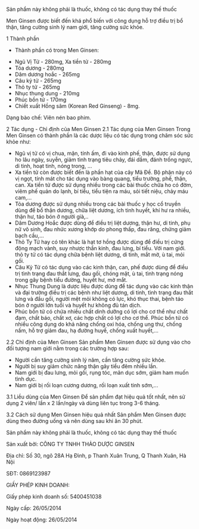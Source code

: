 Sản phẩm này không phải là thuốc, không có tác dụng thay thế thuốc

Men Ginsen được biết đến khá phổ biến với công dụng hỗ trợ điều trị bổ thận, tăng cường sinh lý nam giới, tăng cường sức khỏe.

1 Thành phần
- Thành phần có trong Men Ginsen:

+ Ngũ Vị Tử - 280mg, Xa tiền tử - 280mg
+ Tỏa dương - 280mg
+ Dâm dương hoắc - 265mg
+ Câu kỷ tử - 265mg
+ Thỏ ty tử - 265mg
+ Nhục thung dung - 210mg
+ Phúc bồn tử - 170mg
+ Chiết xuất Hồng sâm (Korean Red Ginseng) - 8mg.

Dạng bào chế: Viên nén bao phim.

2 Tác dụng - Chỉ định của Men Ginsen
2.1 Tác dụng của Men Ginsen
Trong Men Ginsen có thành phần là các dược liệu có tác dụng trong chăm sóc sức khỏe như:

+ Ngũ vị tử có vị chua, mặn, tính ấm, đi vào kinh phế, thận, được sử dụng ho lâu ngày, suyễn, giảm tình trạng tiêu chảy, đái dầm, đánh trống ngực, di tinh, hoạt tinh, nóng trong, …
+ Xa tiền tử còn được biết đến là phần hạt của cây Mã Đề. Bộ phận này có vị ngọt, tính mát cho tác dụng vào bàng quang, tiểu trường, phế, thận, can. Xa tiền tử được sử dụng nhiều trong các bài thuốc chữa ho có đờm, viêm phế quản do lạnh, bí tiểu, tiểu tiện ra máu, sỏi tiết niệu, chảy máu cam,...
+ Tỏa dương được sử dụng nhiều trong các bài thuốc y học cổ truyền dùng để bổ thận dương, chữa liệt dương, ích tinh huyết, khí hư ra nhiều, thận hư, táo bón ở người già,..
+ Dâm Dương Hoắc được dùng để điều trị liệt dương, thận hư, di tinh, phụ nữ vô sinh, đau nhức xương khớp do phong thấp, đau răng, chứng giảm bạch cầu,...
+ Thỏ Ty Tử hay có tên khác là hạt tơ hồng  được dùng để điều trị cứng động mạch vành, suy nhược thần kinh, đau lưng, bí tiểu. Với nam giới. thỏ ty tử có tác dụng chữa bệnh liệt dương, di tinh, mắt mờ, ù tai, mỏi gối.
+ Câu Kỷ Tử có tác dụng vào các kinh thận, can, phế được dùng để điều trị tình trạng đau thắt lưng, đau gối, chóng mặt, ù tai, tình trạng nóng trong gây bệnh tiểu đường, huyết hư, mờ mắt. 
+ Nhục Thung Dung là dược liệu được dùng để tác dụng vào các kinh thận và đại trường điều trị các bệnh như liệt dương, di tinh, tình trạng đau thắt lưng và đầu gối, người mệt mỏi không có lực, khó thục thai, bệnh táo bón ở người lớn tuổi và huyết hư không đủ tán dịch.
+ Phúc bồn tử có chứa nhiều chất dinh dưỡng có lợi cho cơ thể như chất đạm, chất báo, chất xơ, các hợp chất có lợi cho cơ thể. Phúc bồn tử có nhiều công dụng do khả năng chống oxi hóa, chống ung thư, chống nấm, hỗ trợ giảm đau, hạ đường huyế, chống xuất huyết,...

2.2 Chỉ định của Men Ginsen
Sản phẩm Men Ginsen được sử dụng vào cho đối tượng nam giới nằm trong các trường hợp sau:

+ Người cần tăng cường sinh lý năm, cần tăng cường sức khỏe.
+ Người bị suy giảm chức năng thận gây tiểu đêm nhiều lần.
+ Nam giới bị đau lưng, mỏi gối, rụng tóc, mãn dục sớm, giảm ham muốn tình dục.
+ Nam giới bị rối loạn cương dương, rối loạn xuất tinh sớm,...

3.1 Liều dùng của Men Ginsen
Để sản phẩm đạt hiệu quả tốt nhất, nên sử dụng 2 viên/ lần x 2 lần/ngày và dùng liên tục trong 3-6 tháng.

3.2 Cách sử dụng Men Ginsen hiệu quả nhất
Sản phẩm Men Ginsen được dùng theo đường uống và nên dùng sau khi ăn 30 phút.

Sản phẩm này không phải là thuốc, không có tác dụng thay thế thuốc

Sản xuất bởi: CÔNG TY TNHH THẢO DƯỢC GINSEN

Địa chỉ: Số 30, ngõ 28A Hạ Đình, p Thanh Xuân Trung, Q Thanh Xuân, Hà Nội

SĐT: 0869123987

GIẤY PHÉP KINH DOANH: 

Giấy phép kinh doanh số: 5400451038

Ngày cấp: 26/05/2014

Ngày hoạt động: 26/05/2014
